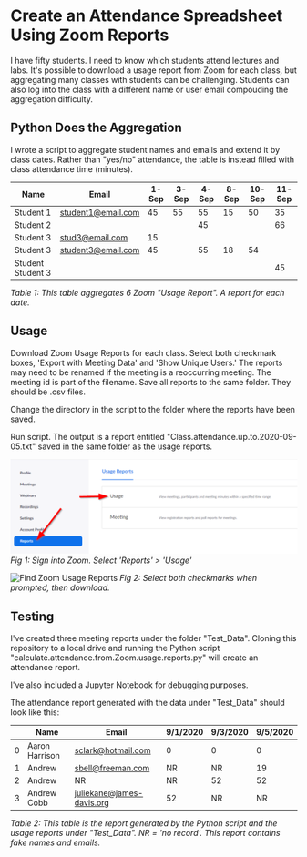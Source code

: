 # Create an Attendance Spreadsheet Using Zoom Reports
I have fifty students. I need to know which students attend lectures and labs. It's possible to download a usage report from Zoom for each class, but aggregating many classes with students can be challenging. Students can also log into the class with a different name or user email compouding the aggregation difficulty.

## Python Does the Aggregation
I wrote a script to aggregate student names and emails and extend it by class dates. Rather than "yes/no" attendance, the table is instead filled with class attendance time (minutes). 

|       Name        |       Email        | 1-Sep | 3-Sep | 4-Sep | 8-Sep | 10-Sep | 11-Sep |
|-------------------|--------------------|-------|-------|-------|-------|--------|--------|
| Student 1         | student1@email.com |    45 |    55 |    55 |    15 |     50 |     35 |
| Student 2         |                    |       |       |    45 |       |        |     66 |
| Student 3         | stud3@email.com    |    15 |       |       |       |        |        |
| Student 3         | student3@email.com |    45 |       |    55 |    18 |     54 |        |
| Student Student 3 |                    |       |       |       |       |        |     45 |

*Table 1: This table aggregates 6 Zoom "Usage Report". A report for each date.*

## Usage
Download Zoom Usage Reports for each class. Select both checkmark boxes, 'Export with Meeting Data' and 'Show Unique Users.' The reports may need to be renamed if the meeting is a reoccurring meeting. The meeting id is part of the filename. Save all reports to the same folder. They should be .csv files.

Change the directory in the script to the folder where the reports have been saved. 

Run script. The output is a report entitled "Class.attendance.up.to.2020-09-05.txt" saved in the same folder as the usage reports.

![Find Zoom Usage Reports](https://github.com/har1eyk/Create-Attenance-List-Using-Zoom/blob/master/Find.Zoom.usage.reports.png)
*Fig 1: Sign into Zoom. Select 'Reports' > 'Usage'*

![Find Zoom Usage Reports](https://github.com/har1eyk/Create-Attendance-List-Using-Zoom/blob/master/Export.mtg.data.and.show.unique.users.png)
*Fig 2: Select both checkmarks when prompted, then download.*

## Testing
I've created three meeting reports under the folder "Test_Data". Cloning this repository to a local drive and running the Python script "calculate.attendance.from.Zoom.usage.reports.py" will create an attendance report.

I've also included a Jupyter Notebook for debugging purposes. 

The attendance report generated with the data under "Test_Data" should look like this:


|   |      Name      |           Email           | 9/1/2020 | 9/3/2020 | 9/5/2020 |
|---|----------------|---------------------------|----------|----------|----------|
| 0 | Aaron Harrison | sclark@hotmail.com        | 0        | 0        | 0        |
| 1 | Andrew         | sbell@freeman.com         | NR       | NR       | 19       |
| 2 | Andrew         | NR                        | NR       | 52       | 52       |
| 3 | Andrew Cobb    | juliekane@james-davis.org | 52       | NR       | NR       |

*Table 2: This table is the report generated by the Python script and the usage reports under "Test_Data". NR = 'no record'. This report contains fake names and emails.*